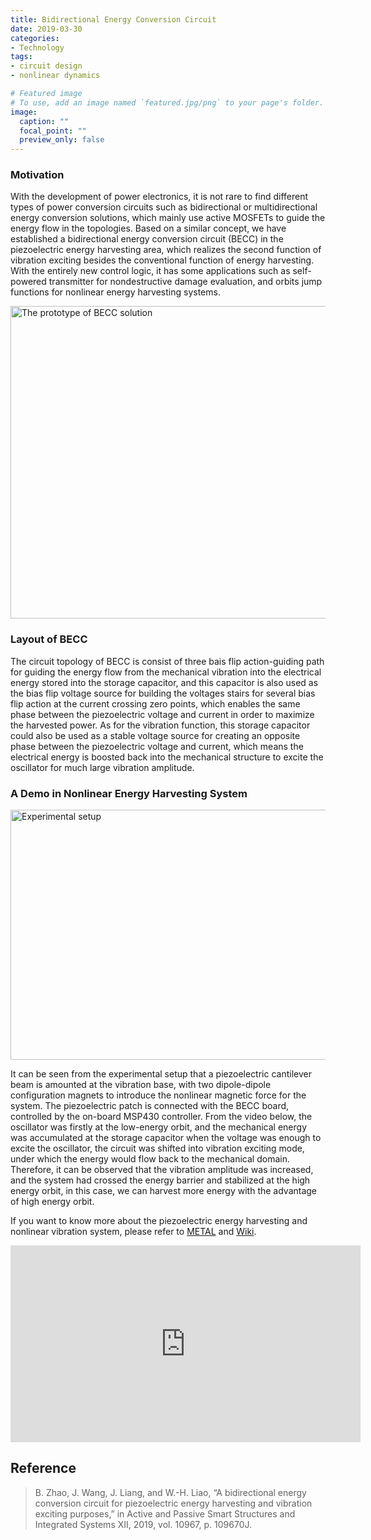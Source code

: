 ```yaml
---
title: Bidirectional Energy Conversion Circuit
date: 2019-03-30
categories:
- Technology
tags:
- circuit design
- nonlinear dynamics

# Featured image
# To use, add an image named `featured.jpg/png` to your page's folder. 
image:
  caption: ""
  focal_point: ""
  preview_only: false
---
```




### Motivation
With the development of power electronics, it is not rare to find different types of power conversion circuits such as bidirectional or multidirectional energy conversion solutions, which mainly use active MOSFETs to guide the energy flow in the topologies. Based on a similar concept, we have established a bidirectional energy conversion circuit (BECC) in the piezoelectric energy harvesting area, which realizes the second function of vibration exciting besides the conventional function of energy harvesting. With the entirely new control logic, it has some applications such as self-powered transmitter for nondestructive damage evaluation, and orbits jump functions for nonlinear energy harvesting systems.

<img src="https://s1.ax1x.com/2020/04/13/GjynFH.md.png" width = "600" height = "500" alt="The prototype of BECC solution" align=center />



### Layout of BECC
The circuit topology of BECC is consist of three bais flip action-guiding path for guiding the energy flow from the mechanical vibration into the electrical energy stored into the storage capacitor, and this capacitor is also used as the bias flip voltage source for building the voltages stairs for several bias flip action at the current crossing zero points, which enables the same phase between the piezoelectric voltage and current in order to maximize the harvested power. As for the vibration function, this storage capacitor could also be used as a stable voltage source for creating an opposite phase between the piezoelectric voltage and current, which means the electrical energy is boosted back into the mechanical structure to excite the oscillator for much large vibration amplitude.

### A Demo in Nonlinear Energy Harvesting System


 <img src="https://s2.ax1x.com/2019/04/16/Ax891g.png" width = "600" height = "400" alt="Experimental setup" align=center />


It can be seen from the experimental setup that a piezoelectric cantilever beam is amounted at the vibration base, with two dipole-dipole configuration magnets to introduce the nonlinear magnetic force for the system. The piezoelectric patch is connected with the BECC board, controlled by the on-board MSP430 controller. From the video below, the oscillator was firstly at the low-energy orbit, and the mechanical energy was accumulated at the storage capacitor when the voltage was enough to excite the oscillator, the circuit was shifted into vibration exciting mode, under which the energy would flow back to the mechanical domain. Therefore, it can be observed that the vibration amplitude was increased, and the system had crossed the energy barrier and stabilized at the high energy orbit, in this case, we can harvest more energy with the advantage of high energy orbit.

If you want to know more about the piezoelectric energy harvesting and nonlinear vibration system, please refer to [METAL](http://www.google.com/ "METAL") and [Wiki](https://en.wikipedia.org/wiki/Nonlinear_system "Wiki").

<div style="text-align:center;">
<iframe width="560" height="315" src="https://www.youtube.com/embed/__6h-lOehkw" frameborder="0" allow="accelerometer; autoplay; encrypted-media; gyroscope; picture-in-picture" allowfullscreen></iframe>
</div>



## Reference
>B. Zhao, J. Wang, J. Liang, and W.-H. Liao, “A bidirectional energy conversion circuit for piezoelectric energy harvesting and vibration exciting purposes,” in Active and Passive Smart Structures and Integrated Systems XII, 2019, vol. 10967, p. 109670J.

